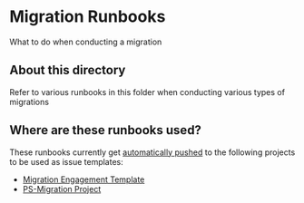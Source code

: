 # Migration Runbooks

What to do when conducting a migration

## About this directory

Refer to various runbooks in this folder when conducting various types of migrations

## Where are these runbooks used?

These runbooks currently get [automatically pushed](https://gitlab.com/gitlab-com/customer-success/tools/congregate/-/blob/master/.gitlab-ci.yml#L287) to the following projects to be used as issue templates:

- [Migration Engagement Template](https://gitlab.com/gitlab-com/customer-success/professional-services-group/project-templates/migration-template)
- [PS-Migration Project](https://gitlab.com/gitlab-com/customer-success/professional-services-group/ps-migration)